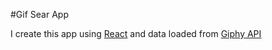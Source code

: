 #Gif Sear App

I create this app using [React](https://reactjs.org/) and data loaded from [Giphy API](https://giphy.com/)